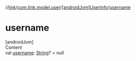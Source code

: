 //[link](../../index.md)/[com.tink.model.user](../index.md)/[[androidJvm]UserInfo](index.md)/[username](username.md)



# username  
[androidJvm]  
Content  
val [username](username.md): [String](https://kotlinlang.org/api/latest/jvm/stdlib/kotlin/-string/index.html)? = null  



